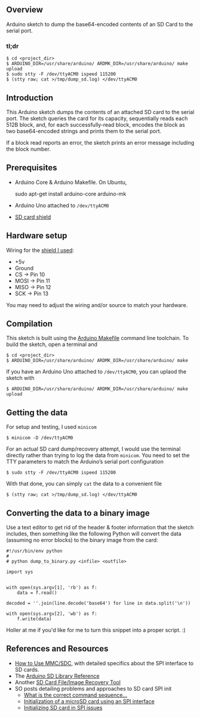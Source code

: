 ## Overview

Arduino sketch to dump the base64-encoded contents of an SD Card to the serial
port.

### tl;dr

    $ cd <project_dir>
    $ ARDUINO_DIR=/usr/share/arduino/ ARDMK_DIR=/usr/share/arduino/ make upload
    $ sudo stty -F /dev/ttyACM0 ispeed 115200
    $ (stty raw; cat >/tmp/dump_sd.log) </dev/ttyACM0


## Introduction

This Arduino sketch dumps the contents of an attached SD card to the serial
port. The sketch queries the card for its capacity, sequentially reads each
512B block, and, for each successfully-read block, encodes the block as two
base64-encoded strings and prints them to the serial port.

If a block read reports an error, the sketch prints an error message including
the block number.


## Prerequisites

* Arduino Core & Arduino Makefile. On Ubuntu,

    sudo apt-get install arduino-core arduino-mk

* Arduino Uno attached to `/dev/ttyACM0`
* [SD card shield](http://www.microcenter.com/product/476328/SD_Card_Logging_Shield_-_2_Pack)


## Hardware setup

Wiring for the [shield I used](https://forum.vellemanprojects.eu/t/vma304-no-documentation/28218/2):

* +5v
* Ground
* CS → Pin 10
* MOSI → Pin 11
* MISO → Pin 12
* SCK → Pin 13

You may need to adjust the wiring and/or source to match your hardware.


## Compilation

This sketch is built using the [Arduino Makefile](https://github.com/sudar/Arduino-Makefile)
command line toolchain. To build the sketch, open a terminal and

    $ cd <project_dir>
    $ ARDUINO_DIR=/usr/share/arduino/ ARDMK_DIR=/usr/share/arduino/ make

If you have an Arduino Uno attached to `/dev/ttyACM0`, you can uplaod the
sketch with

    $ ARDUINO_DIR=/usr/share/arduino/ ARDMK_DIR=/usr/share/arduino/ make upload


## Getting the data

For setup and testing, I used `minicom`

    $ minicom -D /dev/ttyACM0

For an actual SD card dump/recovery attempt, I would use the terminal directly
rather than trying to log the data from `minicom`. You need to set the TTY
parameters to match the Arduino’s serial port configuration

    $ sudo stty -F /dev/ttyACM0 ispeed 115200

With that done, you can simply `cat` the data to a convenient file

    $ (stty raw; cat >/tmp/dump_sd.log) </dev/ttyACM0


## Converting the data to a binary image

Use a text editor to get rid of the header & footer information that the
sketch includes, then something like the following Python will convert the
data (assuming no error blocks) to the binary image from the card:

    #!/usr/bin/env python
    #
    # python dump_to_binary.py <infile> <outfile>

    import sys


    with open(sys.argv[1], 'rb') as f:
        data = f.read()

    decoded = ''.join(line.decode('base64') for line in data.split('\n'))

    with open(sys.argv[2], 'wb') as f:
        f.write(data)

Holler at me if you'd like for me to turn this snippet into a proper script. :)


## References and Resources

* [How to Use MMC/SDC](http://elm-chan.org/docs/mmc/mmc_e.html), with detailed
  specifics about the SPI interface to SD cards.
* The [Arduino SD Library Reference](https://www.arduino.cc/en/Reference/SD)
* Another [SD Card File/Image Recovery Tool](http://tech.tiefpunkt.com/2013/08/sd-card-recovery-using-an-arduino/)
* SO posts detailing problems and approaches to SD card SPI init
  * [What is the correct command sequence…](https://electronics.stackexchange.com/q/77417)
  * [Initialization of a microSD card using an SPI interface](https://stackoverflow.com/q/955587)
  * [Initializing SD card in SPI issues](https://stackoverflow.com/q/2365897)
